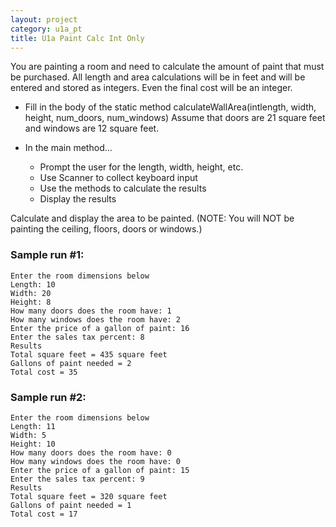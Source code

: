 ```yaml
---
layout: project
category: u1a_pt
title: U1a Paint Calc Int Only
---
```


You are painting a room and need to calculate the amount of paint that must be purchased. All length and area calculations will be in feet and will be entered and stored as integers. Even the final cost will be an integer.

- Fill in the body of the static method calculateWallArea(intlength, width, height, num_doors, num_windows)
Assume that doors are 21 square feet and windows are 12 square feet.

- In the main method...
  - Prompt the user for the length, width, height, etc.
  - Use Scanner to collect keyboard input
  - Use the methods to calculate the results
  - Display the results


Calculate and display the area to be painted. (NOTE: You will NOT be painting the ceiling, floors, doors or windows.)

### Sample run #1:
```
Enter the room dimensions below
Length: 10
Width: 20
Height: 8
How many doors does the room have: 1
How many windows does the room have: 2
Enter the price of a gallon of paint: 16
Enter the sales tax percent: 8
Results
Total square feet = 435 square feet
Gallons of paint needed = 2
Total cost = 35
```
### Sample run #2:
```
Enter the room dimensions below
Length: 11
Width: 5
Height: 10
How many doors does the room have: 0
How many windows does the room have: 0
Enter the price of a gallon of paint: 15
Enter the sales tax percent: 9
Results
Total square feet = 320 square feet
Gallons of paint needed = 1
Total cost = 17
```
